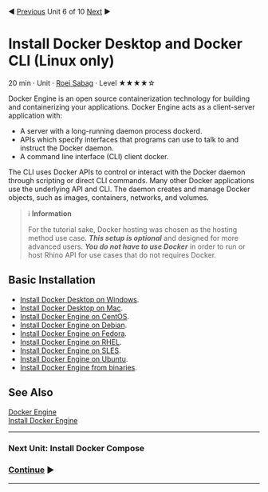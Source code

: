 :arrow_backward: [Previous](./05.InstallNewman.md) Unit 6 of 10 [Next](./07.InstallDockerCompose.md) :arrow_forward:

# Install Docker Desktop and Docker CLI (Linux only)
20 min · Unit · [Roei Sabag](https://www.linkedin.com/in/roei-sabag-247aa18/) · Level ★★★★☆

Docker Engine is an open source containerization technology for building and containerizing your applications. Docker Engine acts as a client-server application with:

* A server with a long-running daemon process dockerd.
* APIs which specify interfaces that programs can use to talk to and instruct the Docker daemon.
* A command line interface (CLI) client docker.  

The CLI uses Docker APIs to control or interact with the Docker daemon through scripting or direct CLI commands. Many other Docker applications use the underlying API and CLI. The daemon creates and manage Docker objects, such as images, containers, networks, and volumes.

> :information_source: **Information**  
> 
> For the tutorial sake, Docker hosting was chosen as the hosting method use case. _**This setup is optional**_ and designed for more advanced users. _**You do not have to use Docker**_ in order to run or host Rhino API for use cases that do not requires Docker.
  
## Basic Installation
* [Install Docker Desktop on Windows](https://docs.docker.com/desktop/windows/install/).
* [Install Docker Desktop on Mac](https://docs.docker.com/desktop/mac/install/).
* [Install Docker Engine on CentOS](https://docs.docker.com/engine/install/centos/).
* [Install Docker Engine on Debian](https://docs.docker.com/engine/install/debian/).
* [Install Docker Engine on Fedora](https://docs.docker.com/engine/install/fedora/).
* [Install Docker Engine on RHEL](https://docs.docker.com/engine/install/rhel/).
* [Install Docker Engine on SLES](https://docs.docker.com/engine/install/sles/).
* [Install Docker Engine on Ubuntu](https://docs.docker.com/engine/install/ubuntu/).
* [Install Docker Engine from binaries](https://docs.docker.com/engine/install/binaries/).
 
## See Also
[Docker Engine](https://docs.docker.com/engine/)  
[Install Docker Engine](https://docs.docker.com/engine/install/)

---
### Next Unit: Install Docker Compose
### [Continue](./07.InstallDockerCompose.md) :arrow_forward:
---
